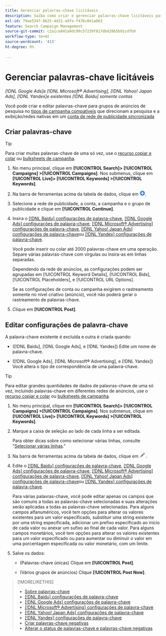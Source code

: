 ```yaml
---
title: Gerenciar palavras-chave licitáveis
description: Saiba como criar e gerenciar palavras-chave licitáveis para grupos de anúncios de pesquisa.
exl-id: 79ae5347-8625-4d31-a9fe-f476c041a063
feature: Search Campaign Management
source-git-commit: c2a1ce841a9dc99c57239f817dbd2065b91cdfb9
workflow-type: tm+mt
source-wordcount: '413'
ht-degree: 0%

---
```


# Gerenciar palavras-chave licitáveis

*[!DNL Google Ads]e [!DNL Microsoft® Advertising], [!DNL Yahoo! Japan Ads], [!DNL Yandex]e existentes [!DNL Baidu] somente contas*

Você pode criar e editar palavras-chave para grupos de anúncios de pesquisa no [tipos de campanha compatíveis](/help/search-social-commerce/introduction/supported-inventory.md) que direcionam a pesquisa e a exibição/redes nativas em um [conta de rede de publicidade sincronizada](/help/search-social-commerce/campaign-management/accounts/ad-network-account-about.md)

## Criar palavras-chave

>[!TIP]
>
>Para criar muitas palavras-chave de uma só vez, use o [recurso copiar e colar](/help/search-social-commerce/campaign-management/campaigns/copy-paste.md) ou [bulksheets de campanha](/help/search-social-commerce/campaign-management/bulksheets/bulksheet-about.md).

1. No menu principal, clique em **[!UICONTROL Search]> [!UICONTROL Campaigns] >[!UICONTROL Campaigns]**. Nos submenus, clique em **[!UICONTROL Live]> [!UICONTROL Keywords] >[!UICONTROL Keywords]**.

1. Na barra de ferramentas acima da tabela de dados, clique em ![Criar](/help/search-social-commerce/assets/add.png "Criar").

1. Selecione a rede de publicidade, a conta, a campanha e o grupo de publicidade e clique em **[!UICONTROL Continue]**.

1. Insira o [[!DNL Baidu] configurações de palavra-chave](keyword-settings-baidu.md), [[!DNL Google Ads] configurações de palavra-chave](keyword-settings-google.md), [[!DNL Microsoft® Advertising] configurações de palavra-chave](keyword-settings-microsoft.md), [[!DNL Yahoo! Japan Ads] configurações de palavra-chave](keyword-settings-yahoo-japan.md)ou [[!DNL Yandex] configurações de palavra-chave](keyword-settings-yandex.md).

   Você pode inserir ou colar até 2000 palavras-chave em uma operação. Separe várias palavras-chave com vírgulas ou insira-as em linhas separadas.

   Dependendo da rede de anúncios, as configurações podem ser agrupadas em [!UICONTROL Keyword Details], [!UICONTROL Bids], [!UICONTROL Placeholders], e [!UICONTROL URL Options].

   Se as configurações de conta ou campanha exigirem o rastreamento somente no nível criativo (anúncio), você não poderá gerar o rastreamento de palavras-chave.

1. Clique em **[!UICONTROL Post]**.

## Editar configurações de palavra-chave

A palavra-chave existente é excluída e outra é criada quando:

* ([!DNL Baidu], [!DNL Google Ads], e [!DNL Yandex]) Edite um nome de palavra-chave.

* ([!DNL Google Ads], [!DNL Microsoft® Advertising], e [!DNL Yandex]) Você altera o tipo de correspondência de uma palavra-chave.

>[!TIP]
>
>Para editar grandes quantidades de dados de palavras-chave de uma só vez, incluindo palavras-chave em diferentes redes de anúncios, use o [recurso copiar e colar](/help/search-social-commerce/campaign-management/campaigns/copy-paste.md) ou [bulksheets de campanha](/help/search-social-commerce/campaign-management/bulksheets/bulksheet-about.md).

1. No menu principal, clique em **[!UICONTROL Search]> [!UICONTROL Campaigns] >[!UICONTROL Campaigns]**. Nos submenus, clique em **[!UICONTROL Live]> [!UICONTROL Keywords] >[!UICONTROL Keywords]**.

1. Marque a caixa de seleção ao lado de cada linha a ser editada.

   Para obter dicas sobre como selecionar várias linhas, consulte &quot;[Selecionar várias linhas](/help/search-social-commerce/common-tasks/navigation-editing-selection/multiple-rows-select.md).&quot;

1. Na barra de ferramentas acima da tabela de dados, clique em ![Editar](/help/search-social-commerce/assets/edit.png "Editar") .

1. Edite o [[!DNL Baidu] configurações de palavra-chave](keyword-settings-baidu.md), [[!DNL Google Ads] configurações de palavra-chave](keyword-settings-google.md), [[!DNL Microsoft® Advertising] configurações de palavra-chave](keyword-settings-microsoft.md), [[!DNL Yahoo! Japan Ads] configurações de palavra-chave](keyword-settings-yahoo-japan.md)ou [[!DNL Yandex] configurações de palavra-chave](keyword-settings-yandex.md).

   Para várias palavras-chave, você pode editar apenas os campos que são comuns a todas as palavras-chave selecionadas e suas alterações serão aplicadas a todas as palavras-chave selecionadas. Para alguns campos alfanuméricos, você tem opções para alterar os valores existentes para um valor especificado, substituir uma string existente por uma string especificada, adicionar um prefixo especificado ao início de cada valor ou anexar um sufixo ao final de cada valor. Para alguns campos monetários, você tem opções para alterar os valores existentes para um valor especificado ou para aumentar ou diminuir o valor em uma porcentagem especificada ou valor monetário, com um limite.

1. Salve os dados:

   * (Palavras-chave únicas) Clique em **[!UICONTROL Post]**.

   * (Vários grupos de anúncios) Clique **[!UICONTROL Post Now]**.

>[!MORELIKETHIS]
>
>* [Sobre palavras-chave](keyword-about.md)
>* [[!DNL Baidu] configurações de palavra-chave](keyword-settings-baidu.md)
>* [[!DNL Google Ads] configurações de palavra-chave](keyword-settings-google.md)
>* [[!DNL Microsoft® Advertising] configurações de palavra-chave](keyword-settings-microsoft.md)
>* [[!DNL Yahoo! Japan Ads] configurações de palavra-chave](keyword-settings-yahoo-japan.md)
>* [[!DNL Yandex] configurações de palavra-chave](keyword-settings-yandex.md)
>* [Criar palavras-chave negativas](/help/search-social-commerce/campaign-management/campaigns/keyword-negative-create.md)
>* [Alterar o status de palavras-chave e palavras-chave negativas](keyword-status-edit.md)
